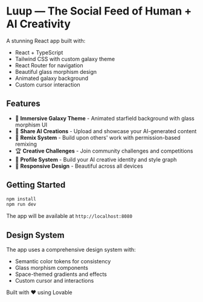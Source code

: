 # Luup — The Social Feed of Human + AI Creativity

A stunning React app built with:

- React + TypeScript
- Tailwind CSS with custom galaxy theme
- React Router for navigation
- Beautiful glass morphism design
- Animated galaxy background
- Custom cursor interaction

## Features

- 🌌 **Immersive Galaxy Theme** - Animated starfield background with glass morphism UI
- 🎨 **Share AI Creations** - Upload and showcase your AI-generated content
- 🔄 **Remix System** - Build upon others' work with permission-based remixing
- 🏆 **Creative Challenges** - Join community challenges and competitions  
- 👤 **Profile System** - Build your AI creative identity and style graph
- 📱 **Responsive Design** - Beautiful across all devices

## Getting Started

```bash
npm install
npm run dev
```

The app will be available at `http://localhost:8080`

## Design System

The app uses a comprehensive design system with:
- Semantic color tokens for consistency
- Glass morphism components
- Space-themed gradients and effects
- Custom cursor and interactions

Built with ❤️ using Lovable
